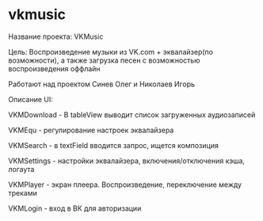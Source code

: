 # vkmusic
Название проекта: VKMusic

Цель: Воспроизведение музыки из VK.com + эквалайзер(по возможности), а также загрузка песен с возможностью воспроизведения оффлайн

Работают над проектом  Синев Олег и Николаев Игорь

Описание UI:

VKMDownload - В tableView выводит список загруженных аудиозаписей 

VKMEqu - регулирование настроек эквалайзера

VKMSearch - в textField вводится запрос, ищется композиция

VKMSettings - настройки эквалайзера,  включения/отключения кэша, логаута

VKMPlayer - экран плеера. Воспроизведение, переключение между треками

VKMLogin -  вход в ВК для авторизации